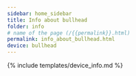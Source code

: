 ```yaml
---
sidebar: home_sidebar
title: Info about bullhead
folder: info
# name of the page (/{{permalink}}.html)
permalink: info_about_bullhead.html
device: bullhead
---
```

{% include templates/device_info.md %}
